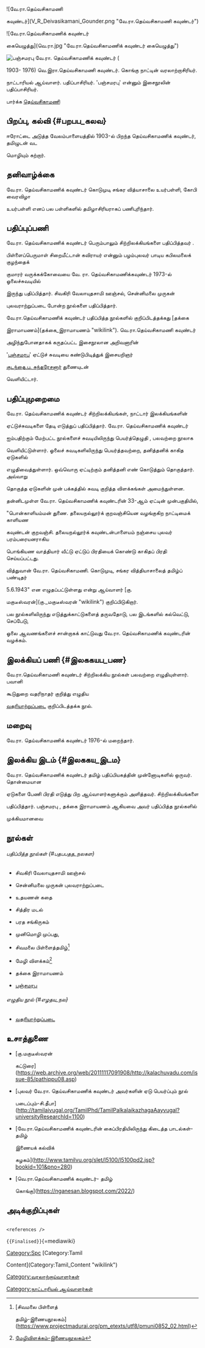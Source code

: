![வே.ரா.தெய்வசிகாமணி
கவுண்டர்](V_R_Deivasikamani_Gounder.png "வே.ரா.தெய்வசிகாமணி கவுண்டர்")
![வே.ரா.தெய்வசிகாமணிக் கவுண்டர்
கையெழுத்து](வெ.ரா.jpg "வே.ரா.தெய்வசிகாமணிக் கவுண்டர் கையெழுத்து")
![பஞ்சமரபு](PNACHA-MARAPU-1.jpg "பஞ்சமரபு") வே.ரா. தெய்வசிகாமணிக் கவுண்டர் (
1903- 1976) வெ.இரா.தெய்வசிகாமணி கவுண்டர். கொங்கு நாட்டின் வரலாற்றாசிரியர்.
நாட்டாரியல் ஆய்வாளர். பதிப்பாசிரியர். \'பஞ்சமரபு\' என்னும் இசைநூலின் பதிப்பாசிரியர்.

பார்க்க [தெய்வசிகாமணி](தெய்வசிகாமணி "wikilink")

## பிறப்பு, கல்வி {#பறபப_கலவ}

ஈரோட்டை அடுத்த வேலம்பாளையத்தில் 1903-ல் பிறந்த தெய்வசிகாமணிக் கவுண்டர், தமிழுடன் வட
மொழியும் கற்றார்.

## தனிவாழ்க்கை

வே.ரா. தெய்வசிகாமணிக் கவுண்டர் கொடுமுடி சங்கர வித்யாசாலை உயர்பள்ளி, கோபி வைரவிழா
உயர்பள்ளி எனப் பல பள்ளிகளில் தமிழாசிரியராகப் பணிபுரிந்தார்.

## பதிப்புப்பணி

வே.ரா. தெய்வசிகாமணிக் கவுண்டர் பெரும்பாலும் சிற்றிலக்கியங்களை பதிப்பித்தவர் .
பிள்ளைப்பெருமாள் சிறைமீட்டான் கவிராயர் என்னும் பழம்புலவர் பாடிய கபிலமலைக் குழந்தைக்
குமாரர் வருக்கக்கோவையை வே. ரா. தெய்வசிகாமணிக்கவுண்டர் 1973-ல் ஓலைச்சுவடியில்
இருந்து பதிப்பித்தார். சிவகிரி வேலாயுதசாமி ஊஞ்சல், சென்னிமலை முருகன்
புலவராற்றுப்படை போன்ற நூல்களை பதிப்பித்தார்.

வே.ரா.தெய்வசிகாமணிக் கவுண்டர் பதிப்பித்த நூல்களில் குறிப்பிடத்தக்கது [தக்கை
இராமாயணம்](தக்கை_இராமாயணம் "wikilink"). வெ.ரா.தெய்வசிகாமணி கவுண்டர்
அழிந்துபோனதாகக் கருதப்பட்ட இசைநூலான அறிவனாரின்
\'[பஞ்சமரபு](பஞ்சமரபு "wikilink")\' ஏட்டுச் சுவடியை கண்டுபிடித்துக் இசையறிஞர்
[குடந்தை.ப. சுந்தரேசனார்](குடந்தை.ப.சுந்தரேசனார் "wikilink") துணையுடன்
வெளியிட்டார்.

## பதிப்புமுறைமை

வே.ரா. தெய்வசிகாமணிக் கவுண்டர் சிற்றிலக்கியங்கள், நாட்டார் இலக்கியங்களின்
ஏட்டுச்சுவடிகளை தேடி எடுத்துப் பதிப்பித்தார். வே.ரா. தெய்வசிகாமணிக் கவுண்டர்
ஐம்பதிற்கும் மேற்பட்ட நூல்களைச் சுவடியிலிருந்து பெயர்த்தெழுதி , பலவற்றை நூலாக
வெளியிட்டுள்ளார். ஓலைச் சுவடிகளிலிருந்து பெயர்த்தவற்றை, தனித்தனிக் காகித ஏடுகளில்
எழுதிவைத்துள்ளார். ஒவ்வொரு ஏட்டிற்கும் தனித்தனி எண் கொடுத்தும் தொகுத்தார். அவ்வாறு
தொகுத்த ஏடுகளின் முன் பக்கத்தில் சுவடி குறித்த விளக்கங்கள் அமைந்துள்ளன.

தன்னிடமுள்ள வே.ரா. தெய்வசிகாமணிக் கவுண்டரின் 33-ஆம் ஏட்டின் முன்பகுதியில்,
\"பொன்காளியம்மன் துணை. தலையநல்லூர்க் குறவஞ்சியென வழங்குகிற நாட்டிமைக் காளியண
கவுண்டன் குறவஞ்சி. தலையநல்லூர்க் கவுண்டன்பாளையம் நஞ்சைய புலவர் பரம்பரையனராகிய
பொங்கியண வாத்தியார் வீட்டு ஏட்டுப் பிரதியைக் கொண்டு காகிதப் பிரதி செய்யப்பட்டது.
வித்துவான் வே.ரா. தெய்வசிகாமணி. கொடுமுடி, சங்கர வித்தியாசாலைத் தமிழ்ப் பண்டிதர்
5.6.1943\" என எழுதப்பட்டுள்ளது என்று ஆய்வாளர் [கு.
மகுடீஸ்வரன்](கு._மகுடீஸ்வரன் "wikilink") குறிப்பிடுகிறார்.

பல நூல்களிலிருந்து எடுத்துக்காட்டுகளைத் தருவதோடு, பல இடங்களில் கல்வெட்டு, செப்பேடு,
ஓலை ஆவணங்களைச் சான்றாகக் காட்டுவது வே.ரா. தெய்வசிகாமணிக் கவுண்டரின் வழக்கம்.

## இலக்கியப் பணி {#இலககயப_பண}

வே.ரா.தெய்வசிகாமணி கவுண்டர் சிற்றிலக்கிய நூல்கள் பலவற்றை எழுதியுள்ளார். பவானி
கூடுதுறை வதரிநாதர் குறித்து எழுதிய
[வதரியாற்றுப்படை](வதரியாற்றுப்படை "wikilink") குறிப்பிடத்தக்க நூல்.

## மறைவு

வே.ரா. தெய்வசிகாமணிக் கவுண்டர் 1976-ல் மறைந்தார்.

## இலக்கிய இடம் {#இலககய_இடம}

வே.ரா. தெய்வசிகாமணிக் கவுண்டர் தமிழ் பதிப்பியகத்தின் முன்னோடிகளில் ஒருவர். தொன்மையான
ஏடுகளை பேணி பிரதி எடுத்து பிற ஆய்வாளர்களுக்கும் அளித்தவர். சிற்றிலக்கியங்களை
பதிப்பித்தார். பஞ்சமரபு , தக்கை இராமாயணம் ஆகியவை அவர் பதிப்பித்த நூல்களில்
முக்கியமானவை

## நூல்கள்

###### பதிப்பித்த நூல்கள் {#பதபபதத_நலகள}

-   சிவகிரி வேலாயுதசாமி ஊஞ்சல்
-   சென்னிமலை முருகன் புலவராற்றுப்படை
-   உதயணன் கதை
-   சித்திர மடல்
-   பரத சங்கிருகம்
-   முனிமொழி முப்பது,
-   சிவமலை பிள்ளைத்தமிழ்[^1]
-   மேழி விளக்கம்[^2]
-   தக்கை இராமாயணம்
-   [பஞ்சமரபு](பஞ்சமரபு "wikilink")

###### எழுதிய நூல் {#எழதய_நல}

-   [வதரியாற்றுப்படை](வதரியாற்றுப்படை "wikilink")

## உசாத்துணை

-   [கு.மகுடீஸ்வரன்
    கட்டுரை](https://web.archive.org/web/20111117091908/http://kalachuvadu.com/issue-85/pathippu08.asp)
-   [புலவர் வே.ரா. தெய்வசிகாமணிக் கவுண்டர் அவர்களின் ஏடு பெயர்ப்பும் நூல்
    படைப்பும்-சி.தீபா](http://tamilaivugal.org/TamilPhd/TamilPalkalaikazhagaAayvugal?universityResearchId=1100)
-   [வே.ரா.தெய்வசிகாமணிக் கவுண்டரின் கைப்பிரதியிலிருந்து கிடைத்த பாடல்கள்-தமிழ்
    இணையக் கல்விக்
    கழகம்](http://www.tamilvu.org/slet/l5100/l5100pd2.jsp?bookid=101&pno=280)
-   [வெ.ரா.தெய்வசிகாமணிக் கவுண்டர்- தமிழ்
    கொங்கு](https://nganesan.blogspot.com/2022/)

## அடிக்குறிப்புகள்

```{=html}
<references />
```
`{{Finalised}}`{=mediawiki}

[Category:Spc](Category:Spc "wikilink") [Category:Tamil
Content](Category:Tamil_Content "wikilink")
[Category:வரலாற்றாய்வாளர்கள்](Category:வரலாற்றாய்வாளர்கள் "wikilink")
[Category:நாட்டாரியல் ஆய்வாளர்கள்](Category:நாட்டாரியல்_ஆய்வாளர்கள் "wikilink")

[^1]: [சிவமலை பிள்ளைத்
    தமிழ்-இணையநூலகம்](https://www.projectmadurai.org/pm_etexts/utf8/pmuni0852_02.html)

[^2]: [மேழிவிளக்கம்-இணையநூலகம்](https://archive.org/stream/dli.jZY9lup2kZl6TuXGlZQdjZM9kJYy/TVA_BOK_0008965_%E0%AE%AE%E0%AF%87%E0%AE%B4%E0%AE%BF_%E0%AE%B5%E0%AE%BF%E0%AE%B3%E0%AE%95%E0%AF%8D%E0%AE%95%E0%AE%AE%E0%AF%8D_djvu.txt)
